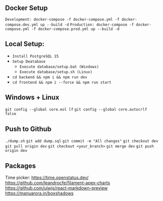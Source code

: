 ## Docker Setup

`Development: docker-compose -f docker-compose.yml -f docker-compose.dev.yml up --build -d`
`Production: docker-compose -f docker-compose.yml -f docker-compose.prod.yml up --build -d`

## Local Setup:

- `Install PostgreSQL 15`
- `Setup Deatabase`
  - `Execute database/setup.bat (Windows)`
  - `Execute database/setup.sh (Linux)`
- `cd backend && npm i && npm run dev`
- `cd frontend && npm i --force && npm run start`

## Windows + Linux

`git config --global core.eol lf`
`git config --global core.autocrlf false`

## Push to Github

`./dump.sh` <!-- If there are changes to database schema -->
`git add dump.sql`
`git commit -m "All changes"`
`git checkout dev`
`git pull origin dev`
`git checkout <your_branch>`
`git merge dev`
`git push origin dev`

## Packages

Time picker: https://time.openstatus.dev/
https://github.com/leandrocfe/filament-apex-charts
https://github.com/uiwjs/react-markdown-preview
https://manuarora.in/boxshadows
